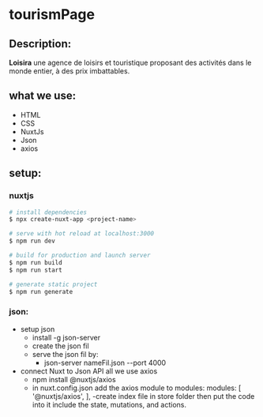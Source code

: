 # tourismPage
## Description:
 **Loisira** une agence de loisirs et touristique proposant des activités dans le monde entier, à des prix imbattables.

## what we use:
- HTML
- CSS
- NuxtJs
- Json
- axios
## setup:
### nuxtjs
```bash
# install dependencies
$ npx create-nuxt-app <project-name>

# serve with hot reload at localhost:3000
$ npm run dev

# build for production and launch server
$ npm run build
$ npm run start

# generate static project
$ npm run generate
```
### json:
- setup json
  - install -g json-server
  - create the json fil
  - serve the json fil by: 
    - json-server nameFil.json --port 4000
- connect Nuxt to Json API
all we use axios 
  - npm install @nuxtjs/axios
  - in nuxt.config.json add the axios module to modules:
    modules: [
    '@nuxtjs/axios',
    ],
  -create index file in store folder then put the code into it include the state, mutations, and actions.
